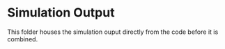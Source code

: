 # Simulation Output
This folder houses the simulation ouput directly from the code before it is combined.